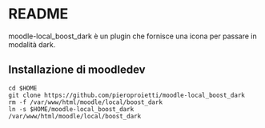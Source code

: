 # README

moodle-local_boost_dark è un plugin che fornisce una icona per passare in modalità dark.

## Installazione di moodledev

```
cd $HOME
git clone https://github.com/pieroproietti/moodle-local_boost_dark
rm -f /var/www/html/moodle/local/boost_dark
ln -s $HOME/moodle-local_boost_dark /var/www/html/moodle/local/boost_dark
```

